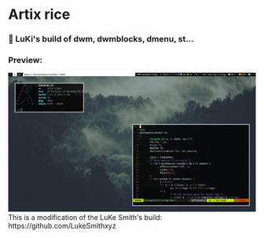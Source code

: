 # Artix rice
### 💯 LuKi's build of dwm, dwmblocks, dmenu, st...
### Preview:
<img src="docs/artix-rice-2.png"/>
This is a modification of the LuKe Smith's build: https://github.com/LukeSmithxyz

